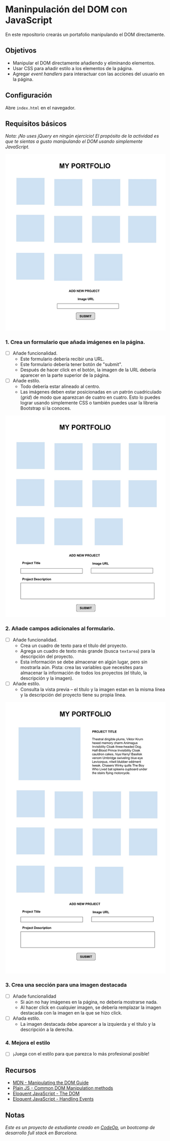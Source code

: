 # Maninpulación del DOM con JavaScript

En este repositorio crearás un portafolio manipulando el DOM directamente.

## Objetivos

- Manipular el DOM directamente añadiendo y eliminando elementos.
- Usar CSS para añadir estilo a los elementos de la página.
- Agregar _event handlers_ para interactuar con las acciones del usuario en la página.

## Configuración

Abre `index.html` en el navegador.

## Requisitos básicos

_Nota: ¡No uses jQuery en ningún ejercicio! El propósito de la actividad es que te sientas a gusto manipulando el DOM usando simplemente JavaScript._

![Parte 1 - Vista Previa](support/step1.jpg)

### 1. Crea un formulario que añada imágenes en la página.

- [ ] Añade funcionalidad.
  - Este formulario debería recibir una URL.
  - Este formulario debería tener botón de "submit".
  - Después de hacer click en el botón, la imagen de la URL debería aparecer en la parte superior de la página.
- [ ] Añade estilo.
  - Todo debería estar alineado al centro.
  - Las imágenes deben estar posicionadas en un patrón cuadriculado (_grid_) de modo que aparezcan de cuatro en cuatro. Esto lo puedes lograr usando simplemente CSS o también puedes usar la librería Bootstrap si la conoces.

![Part 2 - Vista Previa](support/step2.jpg)

### 2. Añade campos adicionales al formulario.

- [ ] Añade funcionalidad.
  - Crea un cuadro de texto para el título del proyecto.
  - Agrega un cuadro de texto más grande (busca `textarea`) para la descripción del proyecto.
  - Esta información se debe almacenar en algún lugar, pero sin mostrarla aún. Pista: crea las variables que necesites para almacenar la información de todos los proyectos (el título, la descripción y la imagen).
- [ ] Añade estilo.
  - Consulta la vista previa – el título y la imagen estan en la misma línea y la descripción del proyecto tiene su propia línea.

![Part 3 - Vista Previa](support/step3.jpg)

### 3. Crea una sección para una imagen destacada

- [ ] Añade funcionalidad
  - Si aún no hay imágenes en la página, no debería mostrarse nada.
  - Al hacer click en cualquier imagen, se debería remplazar la imagen destacada con la imagen en la que se hizo click.
- [ ] Añada estilo.
  - La imagen destacada debe aparecer a la izquierda y el título y la descripción a la derecha.

### 4. Mejora el estilo

- [ ] ¡Juega con el estilo para que parezca lo más profesional posible!

## Recursos

- [MDN - Manipulating the DOM Guide](https://developer.mozilla.org/en-US/docs/Learn/JavaScript/Client-side_web_APIs/Manipulating_documents)
- [Plain JS - Common DOM Manipulation methods](https://plainjs.com/javascript/manipulation/)
- [Eloquent JavaScript - The DOM](https://eloquentjavascript.net/14_dom.html)
- [Eloquent JavaScript - Handling Events](https://eloquentjavascript.net/15_event.html)

## Notas

_Este es un proyecto de estudiante creado en [CodeOp](http://CodeOp.tech), un bootcamp de desarrollo full stack en Barcelona._
